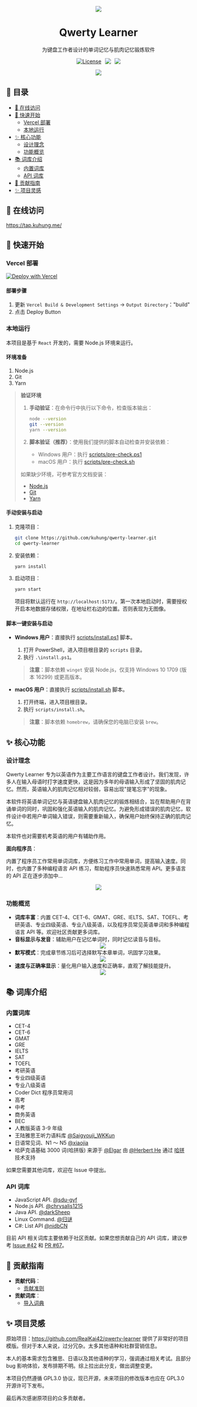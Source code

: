 <div align=center>
<img  src="src/assets/logo.svg"/>
</div>

<h1 align="center">
  Qwerty Learner
</h1>

<p align="center">
  为键盘工作者设计的单词记忆与肌肉记忆锻炼软件
</p>

<p align="center" style="display: flex; justify-content: center; gap: 10px;">
  <a href="https://github.com/kuhung/qwerty-learner/blob/master/LICENSE"><img src="https://img.shields.io/github/license/kuhung/qwerty-learner" alt="License"></a>
  <a><img src="https://img.shields.io/badge/PRs-welcome-brightgreen.svg"/></a>
  <a><img src="https://img.shields.io/badge/Powered%20by-React-blue"/></a>
</p>

<div align=center>
<img  src="docs/Screenshot.png"/>
</div>

## 📖 目录

- [📸 在线访问](#-在线访问)
- [🚀 快速开始](#-快速开始)
  - [Vercel 部署](#vercel-部署)
  - [本地运行](#本地运行)
- [✨ 核心功能](#-核心功能)
  - [设计理念](#设计理念)
  - [功能概览](#功能概览)
- [📚 词库介绍](#-词库介绍)
  - [内置词库](#内置词库)
  - [API 词库](#api-词库)
- [🤝 贡献指南](#-贡献指南)
- [✨ 项目灵感](#-项目灵感)

## 📸 在线访问

https://tap.kuhung.me/

## 🚀 快速开始

### Vercel 部署

[![Deploy with Vercel](https://vercel.com/button)](https://vercel.com/new/clone?repository-url=https%3A%2F%2Fgithub.com%2FRealKai42%2Fqwerty-learner)

#### 部署步骤

1. 更新 `Vercel Build & Development Settings` -> `Output Directory`："build"
2. 点击 Deploy Button

### 本地运行

本项目是基于 `React` 开发的，需要 Node.js 环境来运行。

#### 环境准备

1. Node.js
2. Git
3. Yarn

> **验证环境**
>
> 1. **手动验证**：在命令行中执行以下命令，检查版本输出：
>
>    ```sh
>    node --version
>    git --version
>    yarn --version
>    ```
>
> 2. **脚本验证（推荐）**：使用我们提供的脚本自动检查并安装依赖：
>
>    - Windows 用户：执行 [scripts/pre-check.ps1](scripts/pre-check.ps1)
>    - macOS 用户：执行 [scripts/pre-check.sh](scripts/pre-check.sh)
>
> 如果缺少环境，可参考官方文档安装：
>
> - [Node.js](https://nodejs.org/en/download)
> - [Git](https://git-scm.com/downloads)
> - [Yarn](https://classic.yarnpkg.com/lang/en/docs/install)

#### 手动安装与启动

1. 克隆项目：

   ```sh
   git clone https://github.com/kuhung/qwerty-learner.git
   cd qwerty-learner
   ```

2. 安装依赖：

   ```sh
   yarn install
   ```

3. 启动项目：

   ```sh
   yarn start
   ```

   项目将默认运行在 `http://localhost:5173/`。第一次本地启动时，需要授权开启本地数据存储权限，在地址栏右边的位置。否则表现为无图像。

#### 脚本一键安装与启动

- **Windows 用户**：直接执行 [scripts/install.ps1](scripts/install.ps1) 脚本。

  1. 打开 PowerShell，进入项目根目录的 `scripts` 目录。
  2. 执行 `.\install.ps1`。

  > **注意**：脚本依赖 `winget` 安装 Node.js，仅支持 Windows 10 1709 (版本 16299) 或更高版本。

- **macOS 用户**：直接执行 [scripts/install.sh](scripts/install.sh) 脚本。

  1. 打开终端，进入项目根目录。
  2. 执行 `scripts/install.sh`。

  > **注意**：脚本依赖 `homebrew`，请确保您的电脑已安装 `brew`。

## ✨ 核心功能

### 设计理念

Qwerty Learner 专为以英语作为主要工作语言的键盘工作者设计。我们发现，许多人在输入母语时打字速度更快，这是因为多年的母语输入形成了坚固的肌肉记忆。然而，英语输入的肌肉记忆相对较弱，容易出现"提笔忘字"的现象。

本软件将英语单词记忆与英语键盘输入肌肉记忆的锻炼相结合，旨在帮助用户在背诵单词的同时，巩固和强化英语输入的肌肉记忆。为避免形成错误的肌肉记忆，软件设计中若用户单词输入错误，则需要重新输入，确保用户始终保持正确的肌肉记忆。

本软件也对需要机考英语的用户有辅助作用。

**面向程序员**：

内置了程序员工作常用单词词库，方便练习工作中常用单词，提高输入速度。同时，也内置了多种编程语言 API 练习，帮助程序员快速熟悉常用 API。更多语言的 API 正在逐步添加中...

<div align=center>
<img  src="https://github.com/Realkai42/qwerty-learner/blob/master/docs/coder.png"/>
</div>

### 功能概览

- **词库丰富**：内置 CET-4、CET-6、GMAT、GRE、IELTS、SAT、TOEFL、考研英语、专业四级英语、专业八级英语，以及程序员常见英语单词和多种编程语言 API 等。欢迎社区贡献更多词库。
- **音标显示与发音**：辅助用户在记忆单词时，同时记忆读音与音标。
  <div align=center>
  <img  src="https://github.com/kuhung/qwerty-learner/blob/master/docs/phonetic.jpeg"/>
  </div>
- **默写模式**：完成章节练习后可选择默写本章单词，巩固学习效果。
  <div align=center>
  <img  src="https://github.com/kuhung/qwerty-learner/blob/master/docs/dictation.png"/>
  </div>
- **速度与正确率显示**：量化用户输入速度和正确率，直观了解技能提升。
  <div align=center>
  <img  src="https://github.com/kuhung/qwerty-learner/blob/master/docs/speed.jpeg"/>
  </div>

## 📚 词库介绍

### 内置词库

- CET-4
- CET-6
- GMAT
- GRE
- IELTS
- SAT
- TOEFL
- 考研英语
- 专业四级英语
- 专业八级英语
- Coder Dict 程序员常用词
- 高考
- 中考
- 商务英语
- BEC
- 人教版英语 3-9 年级
- 王陆雅思王听力语料库 [@Saigyouji_WKKun](https://github.com/ggehuliang)
- 日语常见词、N1 ～ N5 [@xiaojia](https://github.com/wetery)
- 哈萨克语基础 3000 词(哈拼版) 来源于 [@Elgar](https://github.com/Elgar17) 由 [@Herbert He](https://github.com/HerbertHe) 通过 [哈拼](https://ha-pin.js.org) 技术支持

如果您需要其他词库，欢迎在 Issue 中提出。

### API 词库

- JavaScript API. [@sdu-gyf](https://github.com/sdu-gyf)
- Node.js API. [@chrysalis1215](https://github.com/chrysalis1215)
- Java API. [@darkSheep](https://github.com/SFAfreshman)
- Linux Command. [@归谜](https://github.com/vhxubo)
- C#: List API [@nidbCN](https://github.com/nidbCN)

目前 API 相关词库主要依赖于社区贡献。如果您想贡献自己的 API 词库，建议参考 [Issue #42](https://github.com/Realkai42/qwerty-learner/issues/40) 和 [PR #67](https://github.com/Realkai42/qwerty-learner/pull/67)。

## 🤝 贡献指南

- **贡献代码**：
  - [贡献准则](./docs/CONTRIBUTING.md)
- **贡献词库**：
  - [导入词典](./docs/toBuildDict.md)

## ✨ 项目灵感

原始项目：https://github.com/RealKai42/qwerty-learner 提供了非常好的项目模版。但对于本人来说，过分冗杂。太多其他语种和社群营销信息。

本人的基本需求包含雅思、日语以及其他语种的学习，强调通过相关考试。且部分 bug 影响体验，发布排期不明。综上拉出此分支，做出调整变更。

本项目仍然遵循 GPL3.0 协议，现已开源，未来项目的修改版本也应在 GPL3.0 开源许可下发布。

最后再次感谢原项目的众多贡献者。
